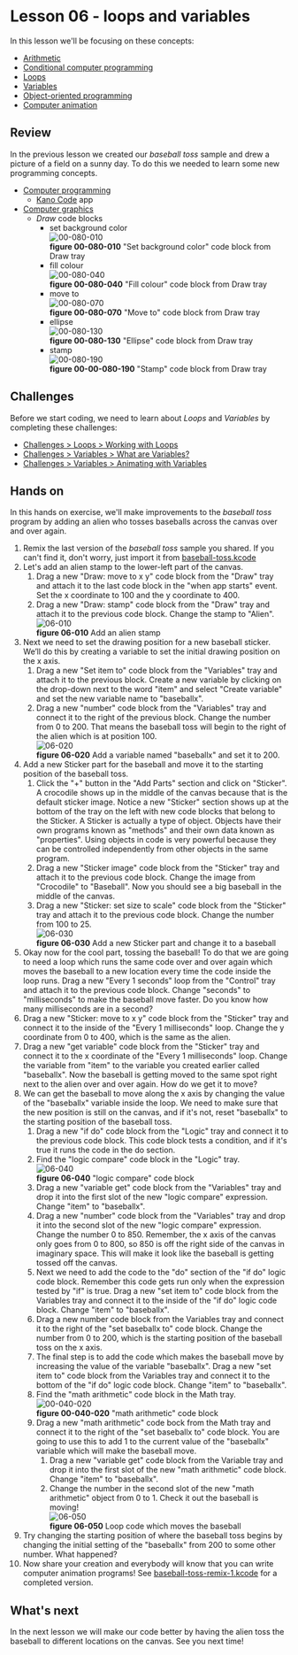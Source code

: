 # Lesson 06 - loops and variables

In this lesson we'll be focusing on these concepts:

* [Arithmetic](https://en.wikipedia.org/wiki/Arithmetic)
* [Conditional computer programming](https://en.wikipedia.org/wiki/Conditional_(computer_programming))
* [Loops](https://www.cs.utah.edu/~germain/PPS/Topics/loops.html)
* [Variables](https://www.cs.utah.edu/~germain/PPS/Topics/variables.html)
* [Object-oriented programming](https://en.wikipedia.org/wiki/Object-oriented_programming)
* [Computer animation](https://en.wikipedia.org/wiki/Computer_animation)

## Review

In the previous lesson we created our *baseball toss* sample and drew a picture of a field on a sunny day. To do this we needed to learn some new programming concepts.

* [Computer programming](https://en.wikipedia.org/wiki/Computer_programming)
  * [Kano Code](https://www.microsoft.com/store/productId/9P4Q1393C2DZ) app
* [Computer graphics](https://en.wikipedia.org/wiki/Computer_graphics)
  * *Draw* code blocks
    * set background color  
      ![00-080-010](../images/00-080-010.draw.setbackgroundcolor.jpg)  
      **figure 00-080-010** "Set background color" code block from Draw tray
    * fill colour  
      ![00-080-040](../images/00-080-040.draw.fillcolour.jpg)  
      **figure 00-080-040** "Fill colour" code block from Draw tray
    * move to  
      ![00-080-070](../images/00-080-070.draw.moveto.jpg)  
      **figure 00-080-070** "Move to" code block from Draw tray
    * ellipse  
      ![00-080-130](../images/00-080-130.draw.ellipse.jpg)  
      **figure 00-080-130** "Ellipse" code block from Draw tray
    * stamp  
      ![00-080-190](../images/00-080-190.draw.stamp.jpg)  
      **figure 00-00-080-190** "Stamp" code block from Draw tray

## Challenges

Before we start coding, we need to learn about *Loops* and *Variables* by completing these challenges:

* [Challenges > Loops > Working with Loops](https://code.kano.me/challenge/CLUB02/CLUB02_00_random)
* [Challenges > Variables > What are Variables?](https://code.kano.me/challenge/CLUB03/CLUB03_00_catandmouse)
* [Challenges > Variables > Animating with Variables](https://code.kano.me/challenge/CLUB03/CLUB03_01_balloon)

## Hands on

In this hands on exercise, we'll make improvements to the *baseball toss* program by adding an alien who tosses baseballs across the canvas over and over again.

1. Remix the last version of the *baseball toss* sample you shared. If you can't find it, don't worry, just import it from [baseball-toss.kcode](../05-drawing-with-coordinates/baseball-toss.kcode)
1. Let's add an alien stamp to the lower-left part of the canvas.
    1. Drag a new "Draw: move to x y" code block from the "Draw" tray and attach it to the last code block in the "when app starts" event. Set the x coordinate to 100 and the y coordinate to 400.
    1. Drag a new "Draw: stamp" code block from the "Draw" tray and attach it to the previous code block. Change the stamp to "Alien".  
    ![06-010](./images/06-010.jpg)  
    **figure 06-010** Add an alien stamp
1. Next we need to set the drawing position for a new baseball sticker. We’ll do this by creating a variable to set the initial drawing position on the x axis.
    1. Drag a new "Set item to" code block from the "Variables" tray and attach it to the previous block. Create a new variable by clicking on the drop-down next to the word "item" and select "Create variable" and set the new variable name to "baseballx".
    1. Drag a new "number" code block from the "Variables" tray and connect it to the right of the previous block. Change the number from 0 to 200. That means the baseball toss will begin to the right of the alien which is at position 100.  
    ![06-020](./images/06-020.jpg)  
    **figure 06-020** Add a variable named "baseballx" and set it to 200.
1. Add a new Sticker part for the baseball and move it to the starting position of the baseball toss.
    1. Click the "+" button in the "Add Parts" section and click on "Sticker". A crocodile shows up in the middle of the canvas because that is the default sticker image. Notice a new "Sticker" section shows up at the bottom of the tray on the left with new code blocks that belong to the Sticker. A Sticker is actually a type of object. Objects have their own programs known as "methods" and their own data known as "properties". Using objects in code is very powerful because they can be controlled independently from other objects in the same program.
    1. Drag a new "Sticker image" code block from the "Sticker" tray and attach it to the previous code block. Change the image from "Crocodile" to "Baseball". Now you should see a big baseball in the middle of the canvas.
    1. Drag a new "Sticker: set size to scale" code block from the "Sticker" tray and attach it to the previous code block. Change the number from 100 to 25.  
    ![06-030](./images/06-030.jpg)  
    **figure 06-030** Add a new Sticker part and change it to a baseball
1. Okay now for the cool part, tossing the baseball! To do that we are going to need a loop which runs the same code over and over again which moves the baseball to a new location every time the code inside the loop runs. Drag a new "Every 1 seconds" loop from the "Control" tray and attach it to the previous code block. Change "seconds" to "milliseconds" to make the baseball move faster. Do you know how many milliseconds are in a second?
1. Drag a new "Sticker: move to x y" code block from the "Sticker" tray and connect it to the inside of the "Every 1 milliseconds" loop. Change the y coordinate from 0 to 400, which is the same as the alien.
1. Drag a new "get variable" code block from the "Sticker" tray and connect it to the x coordinate of the "Every 1 milliseconds" loop. Change the variable from "item" to the variable you created earlier called "baseballx". Now the baseball is getting moved to the same spot right next to the alien over and over again. How do we get it to move?
1. We can get the baseball to move along the x axis by changing the value of the "baseballx" variable inside the loop. We need to make sure that the new position is still on the canvas, and if it's not, reset "baseballx" to the starting position of the baseball toss.
    1. Drag a new "if do" code block from the "Logic" tray and connect it to the previous code block. This code block tests a condition, and if it's true it runs the code in the do section.
    1. Find the "logic compare" code block in the "Logic" tray.  
        ![06-040](./images/06-040.jpg)  
        **figure 06-040** "logic compare" code block
    1. Drag a new "variable get" code block from the "Variables" tray and drop it into the first slot of the new "logic compare" expression. Change "item" to "baseballx".
    1. Drag a new "number" code block from the "Variables" tray and drop it into the second slot of the new "logic compare" expression. Change the number 0 to 850. Remember, the x axis of the canvas only goes from 0 to 800, so 850 is off the right side of the canvas in imaginary space. This will make it look like the baseball is getting tossed off the canvas.
    1. Next we need to add the code to the "do" section of the "if do" logic code block. Remember this code gets run only when the expression tested by "if" is true. Drag a new "set item to" code block from the Variables tray and connect it to the inside of the "if do" logic code block. Change "item" to "baseballx".
    1. Drag a new number code block from the Variables tray and connect it to the right of the "set baseballx to" code block. Change the number from 0 to 200, which is the starting position of the baseball toss on the x axis.
    1. The final step is to add the code which makes the baseball move by increasing the value of the variable "baseballx". Drag a new "set item to" code block from the Variables tray and connect it to the bottom of the "if do" logic code block. Change "item" to "baseballx".
    1. Find the "math arithmetic" code block in the Math tray.  
        ![00-040-020](../images/00-040-020.math.arithmetic.jpg)  
        **figure 00-040-020** "math arithmetic" code block
    1. Drag a new "math arithmetic" code bock from the Math tray and connect it to the right of the "set baseballx to" code block. You are going to use this to add 1 to the current value of the "baseballx" variable which will make the baseball move.
        1. Drag a new "variable get" code block from the Variable tray and drop it into the first slot of the new "math arithmetic" code block. Change "item" to "baseballx".
        1. Change the number in the second slot of the new "math arithmetic" object from 0 to 1. Check it out the baseball is moving!  
    ![06-050](./images/06-050.jpg)  
        **figure 06-050** Loop code which moves the baseball
1. Try changing the starting position of where the baseball toss begins by changing the initial setting of the "baseballx" from 200 to some other number. What happened?
1. Now share your creation and everybody will know that you can write computer animation programs! See [baseball-toss-remix-1.kcode](./baseball-toss-remix-1.kcode) for a completed version.

## What's next

In the next lesson we will make our code better by having the alien toss the baseball to different locations on the canvas. See you next time!
